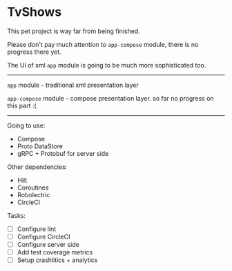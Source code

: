 # TvShows

This pet project is way far from being finished.

Please don't pay much attention to `app-compose` module, there is no progress there yet.

The UI of xml `app` module is going to be much more sophisticated too.

------

`app` module - traditional xml presentation layer

`app-compose` module - compose presentation layer. so far no progress on this part :(

------

Going to use:
* Compose
* Proto DataStore
* gRPC + Protobuf for server side


Other dependencies:
* Hilt
* Coroutines
* Robolectric
* CircleCI


Tasks:
- [ ] Configure lint
- [ ] Configure CircleCI
- [ ] Configure server side
- [ ] Add test coverage metrics
- [ ] Setup crashlitics + analytics

